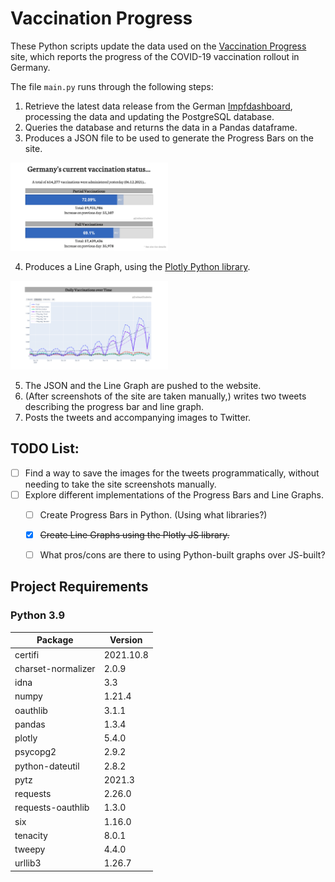 # Vaccination Progress

These Python scripts update the data used on the [Vaccination Progress](https://vaccinationprogress.joshuagladwin.de/) site, which reports the progress of the COVID-19 vaccination rollout in Germany. 

The file `main.py` runs through the following steps:

1. Retrieve the latest data release from the German [Impfdashboard](https://impfdashboard.de/), processing the data and updating the PostgreSQL database.
2. Queries the database and returns the data in a Pandas dataframe.
3. Produces a JSON file to be used to generate the Progress Bars on the site.

<img alt="Progress Bars showing the percentage of people vaccinated against COVID-19 in Germany" height="50%" src="Images/Progress Bar.png" width="50%"/>

4. Produces a Line Graph, using the [Plotly Python library](https://plotly.com/python/).

<img alt="Line graph showing the daily vaccinations since the start of Germany&#39;s vaccination rollout." height="50%" src="Images/Line Graph.png" width="50%"/>

5. The JSON and the Line Graph are pushed to the website.
6. (After screenshots of the site are taken manually,) writes two tweets describing the progress bar and line graph.
7. Posts the tweets and accompanying images to Twitter.

## TODO List:
* [ ] Find a way to save the images for the tweets programmatically, without needing to take the site screenshots manually.
* [ ] Explore different implementations of the Progress Bars and Line Graphs.
  * [ ] Create Progress Bars in Python. (Using what libraries?)
  * [x] ~~Create Line Graphs using the Plotly JS library.~~
  * [ ] What pros/cons are there to using Python-built graphs over JS-built?


## Project Requirements

### Python 3.9

| Package | Version |
|---------|---------|
| certifi|2021.10.8 |
| charset-normalizer | 2.0.9 |
| idna | 3.3 |
| numpy | 1.21.4 |
| oauthlib | 3.1.1 |
| pandas | 1.3.4 |
| plotly | 5.4.0 |
| psycopg2 | 2.9.2 |
| python-dateutil | 2.8.2 |
| pytz | 2021.3 |
| requests | 2.26.0 |
| requests-oauthlib | 1.3.0 | 
| six | 1.16.0 |
| tenacity | 8.0.1 |
| tweepy | 4.4.0 |
| urllib3 | 1.26.7 |